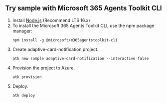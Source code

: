 ## Try sample with Microsoft 365 Agents Toolkit CLI

1. Install [Node.js](https://nodejs.org/en/download/) (Recommend LTS 16.x)
1. To install the Microsoft 365 Agents Toolkit CLI, use the npm package manager:
    ```
    npm install -g @microsoft/m365agentstoolkit-cli
    ```
1. Create adaptive-card-notification project.
    ```
    atk new sample adaptive-card-notification --interactive false
    ```
1. Provision the project to Azure.
    ```
    atk provision
    ```
1. Deploy.
    ```
    atk deploy
    ```